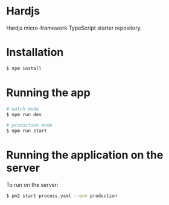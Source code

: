 # Hardjs

Hardjs micro-framework TypeScript starter repository.

# Installation

```bash
$ npm install
```

# Running the app

```bash
# watch mode
$ npm run dev

# production mode
$ npm run start
```

# Running the application on the server

To run on the server:

```bash
$ pm2 start process.yaml --env production
```
